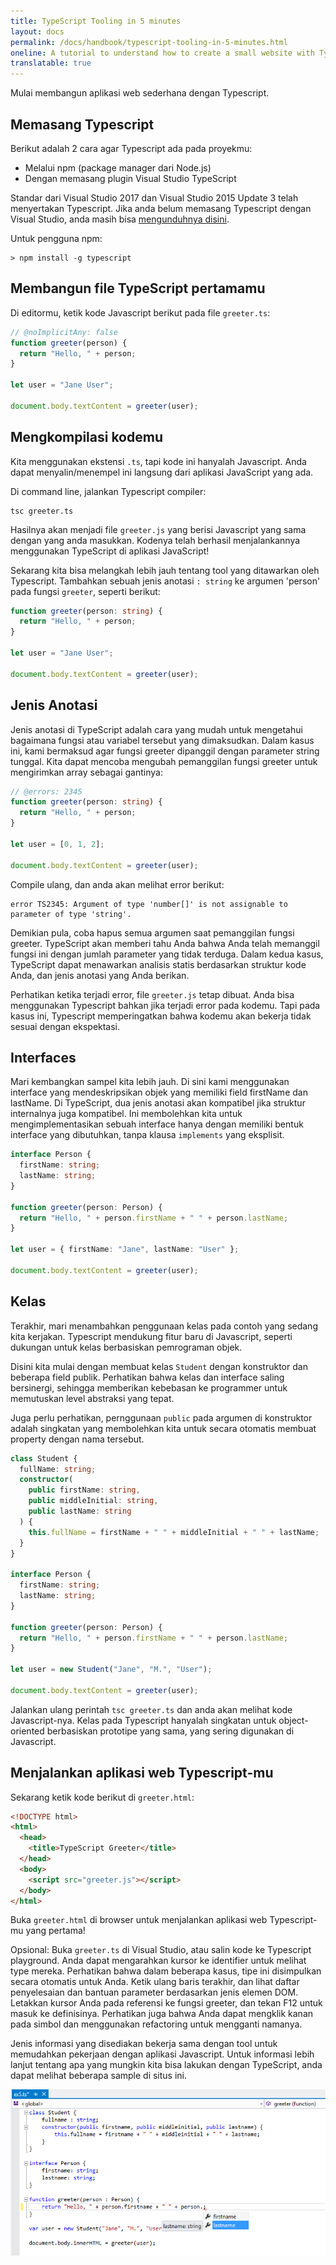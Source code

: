 ```yaml
---
title: TypeScript Tooling in 5 minutes
layout: docs
permalink: /docs/handbook/typescript-tooling-in-5-minutes.html
oneline: A tutorial to understand how to create a small website with TypeScript
translatable: true
---
```


Mulai membangun aplikasi web sederhana dengan Typescript.

## Memasang Typescript

Berikut adalah 2 cara agar Typescript ada pada proyekmu:

- Melalui npm (package manager dari Node.js)
- Dengan memasang plugin Visual Studio TypeScript

Standar dari Visual Studio 2017 dan Visual Studio 2015 Update 3 telah menyertakan Typescript.
Jika anda belum memasang Typescript dengan Visual Studio, anda masih bisa [mengunduhnya disini](/download).

Untuk pengguna npm:

```shell
> npm install -g typescript
```

## Membangun file TypeScript pertamamu

Di editormu, ketik kode Javascript berikut pada file `greeter.ts`:

```ts twoslash
// @noImplicitAny: false
function greeter(person) {
  return "Hello, " + person;
}

let user = "Jane User";

document.body.textContent = greeter(user);
```

## Mengkompilasi kodemu

Kita menggunakan ekstensi `.ts`, tapi kode ini hanyalah Javascript.
Anda dapat menyalin/menempel ini langsung dari aplikasi JavaScript yang ada.

Di command line, jalankan Typescript compiler:

```shell
tsc greeter.ts
```

Hasilnya akan menjadi file `greeter.js` yang berisi Javascript yang sama dengan yang anda masukkan.
Kodenya telah berhasil menjalankannya menggunakan TypeScript di aplikasi JavaScript!

Sekarang kita bisa melangkah lebih jauh tentang tool yang ditawarkan oleh Typescript.
Tambahkan sebuah jenis anotasi `: string` ke argumen 'person' pada fungsi `greeter`, seperti berikut:

```ts twoslash
function greeter(person: string) {
  return "Hello, " + person;
}

let user = "Jane User";

document.body.textContent = greeter(user);
```

## Jenis Anotasi

Jenis anotasi di TypeScript adalah cara yang mudah untuk mengetahui bagaimana fungsi atau variabel tersebut yang dimaksudkan.
Dalam kasus ini, kami bermaksud agar fungsi greeter dipanggil dengan parameter string tunggal.
Kita dapat mencoba mengubah pemanggilan fungsi greeter untuk mengirimkan array sebagai gantinya:

```ts twoslash
// @errors: 2345
function greeter(person: string) {
  return "Hello, " + person;
}

let user = [0, 1, 2];

document.body.textContent = greeter(user);
```

Compile ulang, dan anda akan melihat error berikut:

```shell
error TS2345: Argument of type 'number[]' is not assignable to parameter of type 'string'.
```

Demikian pula, coba hapus semua argumen saat pemanggilan fungsi greeter.
TypeScript akan memberi tahu Anda bahwa Anda telah memanggil fungsi ini dengan jumlah parameter yang tidak terduga.
Dalam kedua kasus, TypeScript dapat menawarkan analisis statis berdasarkan struktur kode Anda, dan jenis anotasi yang Anda berikan.

Perhatikan ketika terjadi error, file `greeter.js` tetap dibuat.
Anda bisa menggunakan Typescript bahkan jika terjadi error pada kodemu. Tapi pada kasus ini, Typescript memperingatkan bahwa kodemu akan bekerja tidak sesuai dengan ekspektasi.

## Interfaces

Mari kembangkan sampel kita lebih jauh. Di sini kami menggunakan interface yang mendeskripsikan objek yang memiliki field firstName dan lastName.
Di TypeScript, dua jenis anotasi akan kompatibel jika struktur internalnya juga kompatibel.
Ini membolehkan kita untuk mengimplementasikan sebuah interface hanya dengan memiliki bentuk interface yang dibutuhkan, tanpa klausa `implements` yang eksplisit.

```ts twoslash
interface Person {
  firstName: string;
  lastName: string;
}

function greeter(person: Person) {
  return "Hello, " + person.firstName + " " + person.lastName;
}

let user = { firstName: "Jane", lastName: "User" };

document.body.textContent = greeter(user);
```

## Kelas

Terakhir, mari menambahkan penggunaan kelas pada contoh yang sedang kita kerjakan.
Typescript mendukung fitur baru di Javascript, seperti dukungan untuk kelas berbasiskan pemrograman objek.

Disini kita mulai dengan membuat kelas `Student` dengan konstruktor dan beberapa field publik.
Perhatikan bahwa kelas dan interface saling bersinergi, sehingga memberikan kebebasan ke programmer untuk memutuskan level abstraksi yang tepat.

Juga perlu perhatikan, pernggunaan `public` pada argumen di konstruktor adalah singkatan yang membolehkan kita untuk secara otomatis membuat property dengan nama tersebut.

```ts twoslash
class Student {
  fullName: string;
  constructor(
    public firstName: string,
    public middleInitial: string,
    public lastName: string
  ) {
    this.fullName = firstName + " " + middleInitial + " " + lastName;
  }
}

interface Person {
  firstName: string;
  lastName: string;
}

function greeter(person: Person) {
  return "Hello, " + person.firstName + " " + person.lastName;
}

let user = new Student("Jane", "M.", "User");

document.body.textContent = greeter(user);
```

Jalankan ulang perintah `tsc greeter.ts` dan anda akan melihat kode Javascript-nya.
Kelas pada Typescript hanyalah singkatan untuk object-oriented berbasiskan prototipe yang sama, yang sering digunakan di Javascript.

## Menjalankan aplikasi web Typescript-mu

Sekarang ketik kode berikut di `greeter.html`:

```html
<!DOCTYPE html>
<html>
  <head>
    <title>TypeScript Greeter</title>
  </head>
  <body>
    <script src="greeter.js"></script>
  </body>
</html>
```

Buka `greeter.html` di browser untuk menjalankan aplikasi web Typescript-mu yang pertama!

Opsional: Buka `greeter.ts` di Visual Studio, atau salin kode ke Typescript playground.
Anda dapat mengarahkan kursor ke identifier untuk melihat type mereka.
Perhatikan bahwa dalam beberapa kasus, tipe ini disimpulkan secara otomatis untuk Anda.
Ketik ulang baris terakhir, dan lihat daftar penyelesaian dan bantuan parameter berdasarkan jenis elemen DOM.
Letakkan kursor Anda pada referensi ke fungsi greeter, dan tekan F12 untuk masuk ke definisinya.
Perhatikan juga bahwa Anda dapat mengklik kanan pada simbol dan menggunakan refactoring untuk mengganti namanya.

Jenis informasi yang disediakan bekerja sama dengan tool untuk memudahkan pekerjaan dengan aplikasi Javascript.
Untuk informasi lebih lanjut tentang apa yang mungkin kita bisa lakukan dengan TypeScript, anda dapat melihat beberapa sample di situs ini.

![Visual Studio picture](/images/docs/greet_person.png)
